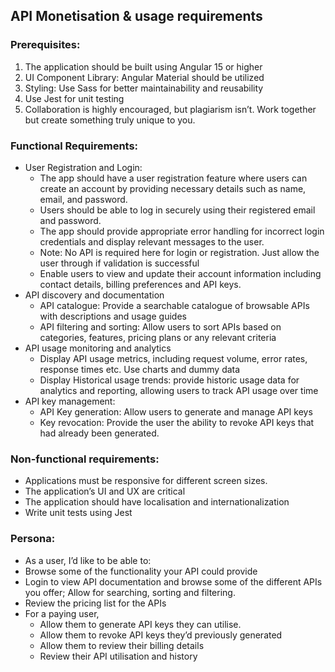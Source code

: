 ## API Monetisation & usage requirements

### Prerequisites:
1. The application should be built using Angular 15 or higher
2. UI Component Library: Angular Material should be utilized
3. Styling: Use Sass for better maintainability and reusability
4. Use Jest for unit testing
5. Collaboration is highly encouraged, but plagiarism isn’t. Work together but create something truly unique to you.

### Functional Requirements:
- User Registration and Login:
    - The app should have a user registration feature where users can create an account by providing necessary details such as name, email, and password.
    - Users should be able to log in securely using their registered email and password.
    - The app should provide appropriate error handling for incorrect login credentials and display relevant messages to the user.
    - Note: No API is required here for login or registration. Just allow the user through if validation is successful
    - Enable users to view and update their account information including contact details, billing preferences and API keys.
- API discovery and documentation
    - API catalogue: Provide a searchable catalogue of browsable APIs with descriptions and usage guides
    - API filtering and sorting: Allow users to sort APIs based on categories, features, pricing plans or any relevant criteria
- API usage monitoring and analytics
    - Display API usage metrics, including request volume, error rates, response times etc. Use charts and dummy data
    - Display Historical usage trends: provide historic usage data for analytics and reporting, allowing users to track API usage over time
- API key management:
    - API Key generation: Allow users to generate and manage API keys 
    - Key revocation: Provide the user the ability to revoke API keys that had already been generated.

### Non-functional requirements:
- Applications must be responsive for different screen sizes.
- The application’s UI and UX are critical
- The application should have localisation and internationalization
- Write unit tests using Jest

### Persona:
- As a user, I’d like to be able to:
- Browse some of the functionality your API could provide
- Login to view API documentation and browse some of the different APIs you offer; Allow for searching, sorting and filtering.
- Review the pricing list for the APIs
- For a paying user, 
    - Allow them to generate API keys they can utilise.
    - Allow them to revoke API keys they’d previously generated
    - Allow them to review their billing details
    - Review their API utilisation and history
